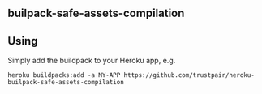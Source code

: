 builpack-safe-assets-compilation
------------------------

## Using

Simply add the buildpack to your Heroku app, e.g.

```
heroku buildpacks:add -a MY-APP https://github.com/trustpair/heroku-builpack-safe-assets-compilation
```
